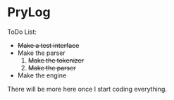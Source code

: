 # PryLog

ToDo List:

* <strike>Make a test interface</strike>
* Make the parser
    1. <strike>Make the tokenizer</strike>
    2. <strike>Make the parser</strike>
* Make the engine

There will be more here once I start coding everything.